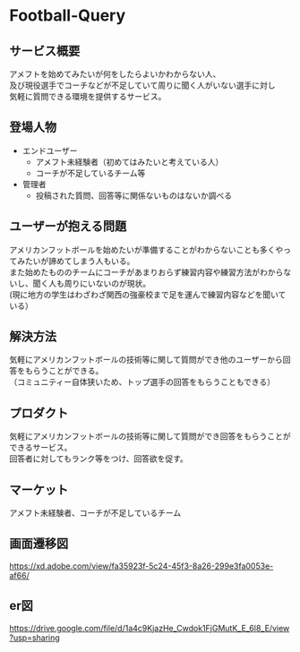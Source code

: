 # Football-Query

## サービス概要
アメフトを始めてみたいが何をしたらよいかわからない人、<br>
及び現役選手でコーチなどが不足していて周りに聞く人がいない選手に対し<br>
気軽に質問できる環境を提供するサービス。

## 登場人物
- エンドユーザー
    - アメフト未経験者（初めてはみたいと考えている人）<br>
    - コーチが不足しているチーム等
- 管理者
    - 投稿された質問、回答等に関係ないものはないか調べる

## ユーザーが抱える問題
アメリカンフットボールを始めたいが準備することがわからないことも多くやってみたいが諦めてしまう人もいる。<br>
また始めたもののチームにコーチがあまりおらず練習内容や練習方法がわからないし、聞く人も周りにいないのが現状。<br>
(現に地方の学生はわざわざ関西の強豪校まで足を運んで練習内容などを聞いている）

## 解決方法
気軽にアメリカンフットボールの技術等に関して質問ができ他のユーザーから回答をもらうことができる。<br>
（コミュニティー自体狭いため、トップ選手の回答をもらうこともできる）

## プロダクト
気軽にアメリカンフットボールの技術等に関して質問ができ回答をもらうことができるサービス。<br>
回答者に対してもランク等をつけ、回答欲を促す。

## マーケット
アメフト未経験者、コーチが不足しているチーム

## 画面遷移図

https://xd.adobe.com/view/fa35923f-5c24-45f3-8a26-299e3fa0053e-af66/

## er図

https://drive.google.com/file/d/1a4c9KjazHe_Cwdok1FjGMutK_E_6l8_E/view?usp=sharing